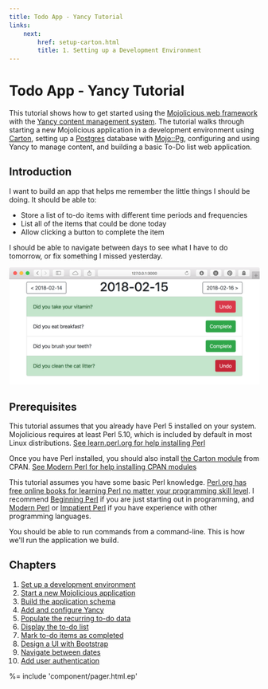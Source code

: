 ```yaml
---
title: Todo App - Yancy Tutorial
links:
    next:
        href: setup-carton.html
        title: 1. Setting up a Development Environment
---
```


# Todo App - Yancy Tutorial

This tutorial shows how to get started using the [Mojolicious web
framework](http://mojolicious.org) with the [Yancy content management
system](http://metacpan.org/pod/Yancy). The tutorial walks through
starting a new Mojolicious application in a development environment
using [Carton](https://metacpan.org/pod/Carton), setting up
a [Postgres](http://postgresql.org) database with
[Mojo::Pg](http://mojolicious.org/perldoc/Mojo::Pg), configuring and
using Yancy to manage content, and building a basic To-Do list web
application.

## Introduction

I want to build an app that helps me remember the little things I should
be doing. It should be able to:

* Store a list of to-do items with different time periods and
  frequencies
* List all of the items that could be done today
* Allow clicking a button to complete the item

I should be able to navigate between days to see what I have to do
tomorrow, or fix something I missed yesterday.

![The completed todo list app](index.png)

## Prerequisites

This tutorial assumes that you already have Perl 5 installed on your
system. Mojolicious requires at least Perl 5.10, which is included by
default in most Linux distributions. [See learn.perl.org for help
installing Perl](https://learn.perl.org/installing/)

Once you have Perl installed, you should also install
[the Carton module](http://metacpan.org/pod/Carton) from CPAN. [See
Modern Perl for help installing CPAN
modules](http://www.modernperlbooks.com/books/modern_perl_2016/02-perl-community.html#VGhlQ1BBTg)

This tutorial assumes you have some basic Perl knowledge. [Perl.org has
free online books for learning Perl no matter your programming skill
level](http://www.perl.org/books/library.html). I recommend [Beginning
Perl](http://www.perl.org/books/beginning-perl/) if you are just
starting out in programming, and [Modern
Perl](http://www.onyxneon.com/books/modern_perl/index.html) or
[Impatient Perl](http://www.perl.org/books/impatient-perl/) if you have
experience with other programming languages.

You should be able to run commands from a command-line. This is how
we'll run the application we build.

## Chapters

1. [Set up a development environment](setup-carton.html)
2. [Start a new Mojolicious application](start-lite-app.html)
3. [Build the application schema](write-schema.html)
4. [Add and configure Yancy](add-yancy.html)
5. [Populate the recurring to-do data](populate-data.html)
6. [Display the to-do list](display-todo-list.html)
7. [Mark to-do items as completed](mark-todo-completed.html)
8. [Design a UI with Bootstrap](bootstrap.html)
9. [Navigate between dates](navigate-todo-list.html)
10. [Add user authentication](user-auth.html)

%= include 'component/pager.html.ep'

